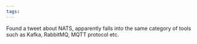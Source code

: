 ```yaml
---
tags:
---
```


Found a tweet about NATS, apparently falls into the same category of tools such as Kafka, RabbitMQ, MQTT protocol etc.